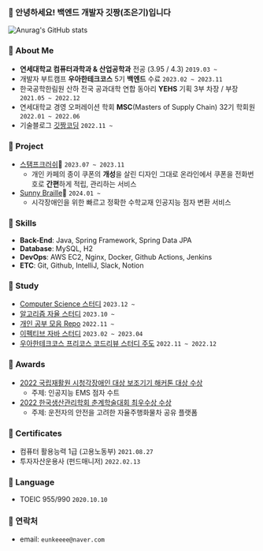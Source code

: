 ### 💋 안녕하세요! 백엔드 개발자 깃짱(조은기)입니다

![Anurag's GitHub stats](https://github-readme-stats.vercel.app/api?username=gitchannn&show_icons=true&theme=vue)

### 💋 About Me

- **연세대학교 컴퓨터과학과 & 산업공학과** 전공 (3.95 / 4.3) `2019.03 ~`
- 개발자 부트캠프 **우아한테크코스** 5기 **백엔드** 수료 `2023.02 ~ 2023.11`
- 한국공학한림원 산하 전국 공과대학 연합 동아리 **YEHS** 기획 3부 차장 / 부장 `2021.05 ~ 2022.12`
- 연세대학교 경영 오퍼레이션 학회 **MSC**(Masters of Supply Chain) 32기 학회원 `2022.01 ~ 2022.06`
- 기술블로그 <a href="https://engineerinsight.tistory.com/" target="_blank">깃짱코딩</a> `2022.11 ~`

### 💋 Project

- [스탬프크러쉬](https://github.com/woowacourse-teams/2023-stamp-crush)💮 `2023.07 ~ 2023.11`
  - 개인 카페의 종이 쿠폰의 **개성**을 살린 디자인 그대로 온라인에서 쿠폰을 전화번호로 **간편**하게 적립, 관리하는 서비스
- [Sunny Braille](https://github.com/orgs/Sunflower-yonsei)🌻 `2024.01 ~`
  - 시각장애인을 위한 빠르고 정확한 수학교재 인공지능 점자 변환 서비스 

### 💋 Skills

- **Back-End**: Java, Spring Framework, Spring Data JPA
- **Database**: MySQL, H2
- **DevOps**: AWS EC2, Nginx, Docker, Github Actions, Jenkins
- **ETC**: Git, Github, IntelliJ, Slack, Notion

### 💋 Study
- [Computer Science 스터디](https://github.com/seoul-developer/CS) `2023.12 ~`
- [알고리즘 자율 스터디](https://github.com/seoul-developer/algorithm) `2023.10 ~`
- [개인 공부 모음 Repo](https://github.com/orgs/gitchan-Study/repositories) `2022.11 ~`
- [이펙티브 자바 스터디](https://github.com/gitchannn/woowa-course-study) `2023.02 ~ 2023.04`
- [우아한테크코스 프리코스 코드리뷰 스터디 주도](https://github.com/gitchannn/woowa-course-study) `2022.11 ~ 2022.12`

### 💋 Awards

- [2022 국립재활원 시청각장애인 대상 보조기기 해커톤 대상 수상](https://www.fnnews.com/news/202211031159472667)
  - 주제: 인공지능 EMS 점자 수트
- [2022 한국생산관리학회 춘계학술대회 최우수상 수상](http://kopoms.or.kr/sub/sub05_02.php?mNum=5&sNum=2&boardid=gallery&mode=view&idx=59&goPage=&g_idx=)
  - 주제: 운전자의 안전을 고려한 자율주행화물차 공유 플랫폼
 
### 💋 Certificates

- 컴퓨터 활용능력 1급 (고용노동부) `2021.08.27`
- 투자자산운용사 (펀드매니저) `2022.02.13`

### 💋 Language

- TOEIC 955/990 `2020.10.10`

### 💋 연락처

- email: `eunkeeee@naver.com`
